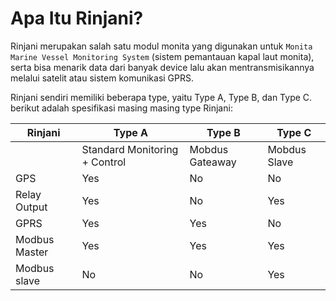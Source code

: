 # Apa Itu Rinjani?

Rinjani merupakan salah satu modul monita yang digunakan untuk `Monita Marine Vessel Monitoring System` (sistem pemantauan kapal laut monita), serta bisa menarik data dari banyak device lalu akan mentransmisikannya melalui satelit atau sistem komunikasi GPRS.

Rinjani sendiri memiliki beberapa type, yaitu Type A, Type B, dan Type C.
berikut adalah spesifikasi masing masing type Rinjani:

| Rinjani       | Type A                        | Type B          | Type C       |
| ------------- | ----------------------------- | --------------- | ------------ |
|               | Standard Monitoring + Control | Mobdus Gateaway | Mobdus Slave |
| GPS           | Yes                           | No              | No           |
| Relay Output  | Yes                           | No              | Yes          |
| GPRS          | Yes                           | Yes             | No           |
| Modbus Master | Yes                           | Yes             | Yes          |
| Modbus slave  | No                            | No              | Yes          |
